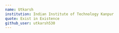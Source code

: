 ```yaml
---
name: Utkarsh
institution: Indian Institute of Technology Kanpur
quote: Exist in Existence
github_user: utkarsh530
---
```

